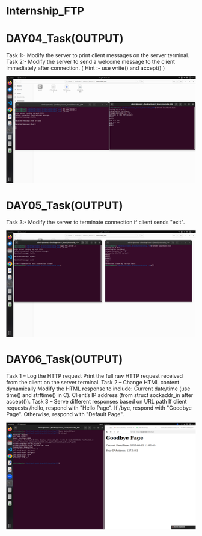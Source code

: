 # Internship_FTP

# DAY04_Task(OUTPUT)
Task 1:- Modify the server to print client messages on the server terminal.
Task 2:- Modify the server to send a welcome message to the client immediately after connection. ( Hint :- use write() and accept() )

![image alt](https://github.com/mamtaborade/Internship_FTP/blob/883c693c07c4a7e740f46e5ba743f601018280ee/Day04_Task(OP).png)

# DAY05_Task(OUTPUT)
Task 3:-  Modify the server to terminate connection if client sends "exit".

![image alt](https://github.com/mamtaborade/Internship_FTP/blob/c62076674a956842f698fcc04ee82b6cffbd84c1/Day05_Task(OP).png)

# DAY06_Task(OUTPUT)
Task 1 – Log the HTTP request
Print the full raw HTTP request received from the client on the server terminal.
Task 2 – Change HTML content dynamically
Modify the HTML response to include:
Current date/time (use time() and strftime() in C).
Client’s IP address (from struct sockaddr_in after accept()).
Task 3 – Serve different responses based on URL path
If client requests /hello, respond with "Hello Page".
If /bye, respond with "Goodbye Page".
Otherwise, respond with "Default Page".

![image alt](https://github.com/mamtaborade/Internship_FTP/blob/3134e99fb8d87358b453ffa281acc08b2b827fe8/OUTPUT/Day-6_Task_bye.png)
